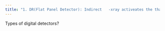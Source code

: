 ```yaml
---
title: "1. DR(Flat Panel Detector): Indirect   -xray activeates the thallium doped cesium iodide which emits light.  -the photodiode turns the light into an electric charge which can then be read out by the TFT array  -If the CsI is too thick then you lose information laterally due to lateral dispersion.  -Increased crystal thickness-&gt;worse spatial resolution  -if the CsI crystal is too thin then you decrease the sensitivity for collecting the xrays (they fly right through)  -Gad Oxysulfide phosphor crystal has more lateral dispersion than CsI  -fix lateral dispersion by using a columnar structure  -TFT array -&gt; thin film transitor: active elecrtonic elements  -scintillators-&gt;xrays-&gt;light-&gt;charge (scintillators are more efficient in xray absorption than a phosphor. Scintillators also produce more visible light per xray and emit a wavelength of light that is a better match for the TFT detector)  ===================  2. DR (Flat Panel Detectors): <b>Direct</b> -&gt; &quot;digital detector&quot;  - Able to turn an xray into electric charge without making it light first. Does this via Amorphous selenium.  -The selenium is first given a charge and then the xrays hit the selenium releasing electrons that will go neutralize &quot;electron hole pairs&quot; in proportion to the xray intensity.   -No lateral dispersion so better resolution  -The charge is then stored in the charge storage capacitor electrodes that connect to the TFT. the charge is scanned and converted to a digital signal stored by each TFT.  -&gt;Digital to analog converter to display the image on a monitor  -photon from the xray is stored as an electric charge within a square array of pixels  -Detector fill factor: this is the area of the detector which is sensitive to xrays.  -Higher fill factor-&gt;more efficient the detector  -Fill Factor = Active area/Total detector area  ================= 3. CR (storage phospher):   -phosphor detector uses PMT and photodiode -e- in the metastable state holds the latent image which is then read out by a red point laser (incident xray) that counts the amount of blue-green light emitted as the electron falls from its metastable state.  -The amount of detected light = intensity of the incident xray.  -The phosphor detector plate is reset by forceable exposure to bright white light  -Erases the detector -Ghosting artifact"
---
```

Types of digital detectors?

